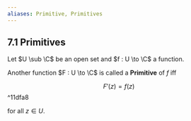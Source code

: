 ```yaml
---
aliases: Primitive, Primitives
---
```


## 7.1 Primitives

Let $U \sub \C$ be an open set and $f : U \to \C$ a function.

Another function $F : U \to \C$ is called a **Primitive** of $f$ iff

$$ F'(z) = f(z) $$ ^11dfa8

for all $z \in U$.

